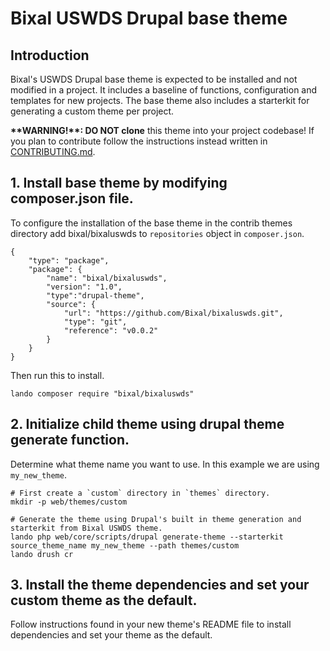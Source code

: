 # Bixal USWDS Drupal base theme

## Introduction
Bixal's USWDS Drupal base theme is expected to be installed and not modified in a project. It includes a baseline of functions, configuration and templates for new projects. The base theme also includes a starterkit for generating a custom theme per project.

**\*\*WARNING!\*\*: DO NOT clone** this theme into your project codebase! If you plan to contribute follow the instructions instead written in [CONTRIBUTING.md](CONTRIBUTING.md).

## 1. Install base theme by modifying composer.json file.
To configure the installation of the base theme in the contrib themes directory add bixal/bixaluswds to `repositories` object in `composer.json`.
```
{
    "type": "package",
    "package": {
        "name": "bixal/bixaluswds",
        "version": "1.0",
        "type":"drupal-theme",
        "source": {
            "url": "https://github.com/Bixal/bixaluswds.git",
            "type": "git",
            "reference": "v0.0.2"
        }
    }
}
```
Then run this to install.
```
lando composer require "bixal/bixaluswds"
```

## 2. Initialize child theme using drupal theme generate function.
Determine what theme name you want to use. In this example we are using `my_new_theme`.
```
# First create a `custom` directory in `themes` directory.
mkdir -p web/themes/custom

# Generate the theme using Drupal's built in theme generation and starterkit from Bixal USWDS theme.
lando php web/core/scripts/drupal generate-theme --starterkit source_theme_name my_new_theme --path themes/custom
lando drush cr
```

## 3. Install the theme dependencies and set your custom theme as the default.
Follow instructions found in your new theme's README file to install dependencies and set your theme as the default.
